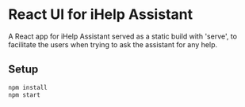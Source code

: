 # React UI for iHelp Assistant
A React app for iHelp Assistant served as a static build with 'serve', to facilitate the users when trying to ask the assistant for any help.

## Setup
```bash
npm install
npm start